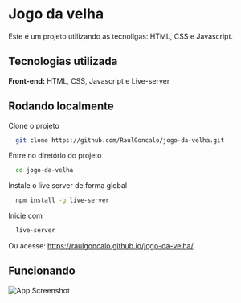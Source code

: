 # Jogo da velha
Este é um projeto utilizando as tecnoligas: HTML, CSS e Javascript.

## Tecnologias utilizada

**Front-end:** HTML, CSS, Javascript e Live-server


## Rodando localmente

Clone o projeto

```bash
  git clone https://github.com/RaulGoncalo/jogo-da-velha.git
```

Entre no diretório do projeto

```bash
  cd jogo-da-velha
```

Instale o live server de forma global

```bash
  npm install -g live-server
```


Inicie com

```bash
  live-server
```
Ou acesse: https://raulgoncalo.github.io/jogo-da-velha/

## Funcionando
![App Screenshot](https://github.com/RaulGoncalo/jogo-da-velha/blob/main/Video_221017204340.gif)
